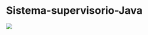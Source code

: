 # Sistema-supervisorio-Java

<img src="https://github.com/KalleoLeandro/Sistema-supervisorio-Java/issues/1#issue-934917444?raw=true"/>
